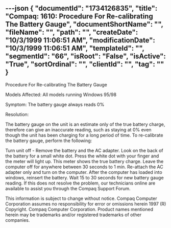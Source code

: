 ---json
{
  "documentId": "1734126835",
  "title": "Compaq: 1610: Procedure For Re-calibrating The Battery Gauge",
  "documentShortName": "",
  "fileName": "",
  "path": "",
  "createDate": "10/3/1999 11:06:51 AM",
  "modificationDate": "10/3/1999 11:06:51 AM",
  "templateId": "",
  "segmentId": "66",
  "isRoot": "False",
  "isActive": "True",
  "sortOrdinal": "",
  "clientId": "",
  "tag": ""
}
---

Procedure For Re-calibrating The Battery Gauge

Models Affected: All models running Windows 95/98

Symptom: The battery gauge always reads 0%

Resolution: 

The battery gauge on the unit is an estimate only of the true battery charge, therefore can give an inaccurate reading, such as staying at 0% even though the unit has been charging for a long period of time. To re-calibrate the battery gauge, perform the following:

Turn unit off - Remove the battery and the AC adapter. 
Look on the back of the battery for a small white dot. 
Press the white dot with your finger and the meter will light up. This meter shows the true battery charge. 
Leave the computer off for anywhere between 30 seconds to 1 min. 
Re-attach the AC adapter only and turn on the computer. 
After the computer has loaded into windows, reinsert the battery. 
Wait 15 to 30 seconds for new battery gauge reading. 
If this does not resolve the problem, our technicians online are available to assist you through the Compaq Support Forum.


This information is subject to change without notice. Compaq Computer Corporation assumes no responsibility for error or omissions herein 1997 (R) Copyright. Compaq Computer Corporation. Product names mentioned herein may be trademarks and/or registered trademarks of other companies.
